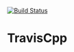 [![Build Status](https://travis-ci.org/chidelmun/TravisCpp.svg?branch=master)](https://travis-ci.org/chidelmun/TravisCpp)

# TravisCpp
